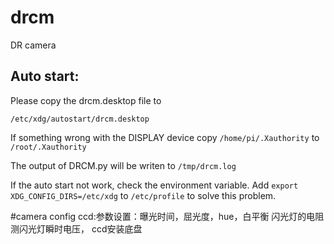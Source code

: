 # drcm
DR camera

## Auto start:
Please copy the drcm.desktop file to 
```
/etc/xdg/autostart/drcm.desktop
```
If something wrong with the DISPLAY device
copy ```/home/pi/.Xauthority```
to  ```/root/.Xauthority```

The output of DRCM.py will be writen to ```/tmp/drcm.log```

If the auto start not work, check the environment variable. 
Add ```export XDG_CONFIG_DIRS=/etc/xdg``` to ```/etc/profile``` 
to solve this problem. 

#camera config
ccd:参数设置：曝光时间，屈光度，hue，白平衡
闪光灯的电阻
测闪光灯瞬时电压，
ccd安装底盘
